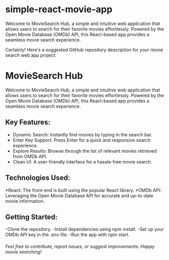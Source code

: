 # simple-react-movie-app
Welcome to MovieSearch Hub, a simple and intuitive web application that allows users to search for their favorite movies effortlessly. Powered by the Open Movie Database (OMDb) API, this React-based app provides a seamless movie search experience.


Certainly! Here's a suggested GitHub repository description for your movie search web app project:

# MovieSearch Hub

Welcome to MovieSearch Hub, a simple and intuitive web application that allows users to search for their favorite movies effortlessly. Powered by the Open Movie Database (OMDb) API, this React-based app provides a seamless movie search experience.

## Key Features:
- Dynamic Search: Instantly find movies by typing in the search bar.
- Enter Key Support: Press Enter for a quick and responsive search experience.
- Explore Results: Browse through the list of relevant movies retrieved from OMDb API.
- Clean UI: A user-friendly interface for a hassle-free movie search.

## Technologies Used:
*React: The front-end is built using the popular React library.
*OMDb API: Leveraging the Open Movie Database API for accurate and up-to-date movie information.

## Getting Started:
-Clone the repository.
-Install dependencies using npm install.
-Set up your OMDb API key in the .env file.
-Run the app with npm start.

###### Feel free to contribute, report issues, or suggest improvements. Happy movie searching!
